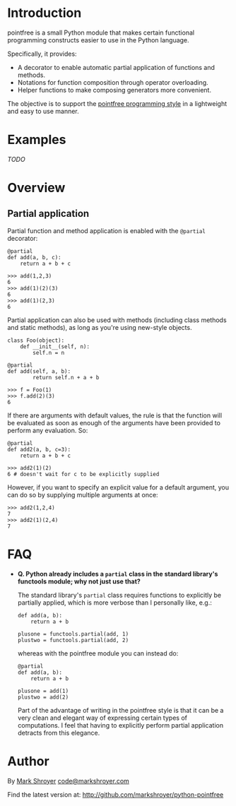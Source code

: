 Introduction
============

pointfree is a small Python module that makes certain functional
programming constructs easier to use in the Python language.

Specifically, it provides:

  * A decorator to enable automatic partial application of functions and
    methods.
  * Notations for function composition through operator overloading.
  * Helper functions to make composing generators more convenient.

The objective is to support the
[pointfree programming style](http://www.haskell.org/haskellwiki/Pointfree)
in a lightweight and easy to use manner.


Examples
========

*TODO*


Overview
========

Partial application
-------------------

Partial function and method application is enabled with the `@partial`
decorator:

    @partial
    def add(a, b, c):
        return a + b + c
	
    >>> add(1,2,3)
    6
    >>> add(1)(2)(3)
    6
    >>> add(1)(2,3)
    6

Partial application can also be used with methods (including class methods
and static methods), as long as you're using new-style objects.

    class Foo(object):
        def __init__(self, n):
            self.n = n
	    
	@partial
	def add(self, a, b):
            return self.n + a + b

    >>> f = Foo(1)
    >>> f.add(2)(3)
    6
    
If there are arguments with default values, the rule is that the function
will be evaluated as soon as enough of the arguments have been provided to
perform any evaluation.  So:

    @partial
    def add2(a, b, c=3):
        return a + b + c
	
    >>> add2(1)(2)
    6 # doesn't wait for c to be explicitly supplied
    
However, if you want to specify an explicit value for a default argument,
you can do so by supplying multiple arguments at once:

    >>> add2(1,2,4)
    7
    >>> add2(1)(2,4)
    7


FAQ
===

  - **Q. Python already includes a `partial` class in the standard
    library's functools module; why not just use that?**

    The standard library's `partial` class requires functions to explicitly
    be partially applied, which is more verbose than I personally like,
    e.g.:

        def add(a, b):
            return a + b

        plusone = functools.partial(add, 1)
        plustwo = functools.partial(add, 2)

    whereas with the pointfree module you can instead do:

        @partial
        def add(a, b):
            return a + b

        plusone = add(1)
        plustwo = add(2)

    Part of the advantage of writing in the pointfree style is that it can
    be a very clean and elegant way of expressing certain types of
    computations.  I feel that having to explicitly perform partial
    application detracts from this elegance.


Author
======

By [Mark Shroyer](http://markshroyer.com/) <code@markshroyer.com>

Find the latest version at: http://github.com/markshroyer/python-pointfree
